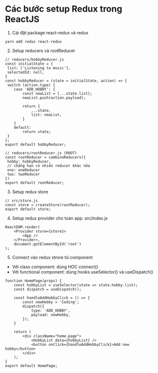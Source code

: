 # Các bước setup Redux trong ReactJS

1. Cài đặt package react-redux và redux

```
yarn add redux react-redux
```

2. Setup reducers và rootReducer

```
// reducers/hobbyReducer.js
const initialState = {
 list: ['Listening to music'],
 selectedId: null,
}
const hobbyReducer = (state = initialState, action) => {
 switch (action.type) {
    case 'ADD_HOBBY': {
        const newList = [...state.list];
        newList.push(action.payload);

        return {
            ...state,
            list: newList,
        }
    }
    default:
        return state;
 }
};
export default hobbyReducer;
```

```
// reducers/rootReducer.js (ROOT)
const rootReducer = combineReducers({
 hobby: hobbyReducer,
 // chẳng hạn có nhiều reducer khác nữa
 one: oneReducer
 two: twoReducer
})
export default rootReducer;
```

3. Setup redux store

```
// src/store.js
const store = createStore(rootReducer);
export default store;
```

4. Setup redux provider cho toàn app: src/index.js

```
ReactDOM.render(
    <Provider store={store}>
        <App />
    </Provider>,
    document.getElementById('root')
);
```

5. Connect vào redux strore từ component

- Với class component: dùng HOC connect()
- Với functional component: dùng hooks useSelector() và useDispatch()

```
function HomePage(props) {
    const hobbyList = useSelector(state => state.hobby.list);
    const dispatch = useDispatch();

    const handleAddHobbyClick = () => {
        const newHobby = 'Coding';
        dispatch({
            type: 'ADD_HOBBY',
            payload: newHobby,
        });
    }

    return (
        <div className="home-page">
            <HobbyList data={hobbyList} />
            <button onClick={handleAddHobbyClick}>Add new hobby</button>
        </div>
    );
}
export default HomePage;
```
